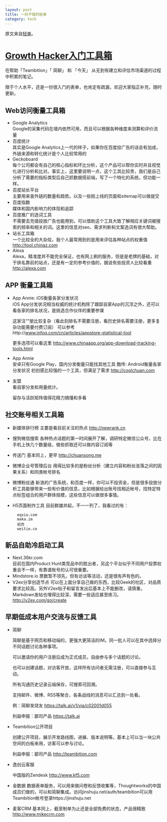 ```yaml
---
layout: post
title: 一份不错的轻单
category: tech
---
```


原文来自[轻单](https://qdan.me/list/VN2e_QnLzTa9pCrm)。

# [Growth Hacker入门工具箱](https://qdan.me/list/VN2e_QnLzTa9pCrm)

在帮助「Teambition」「 简聊」 和 「今天」 从无到有建立和评估市场渠道的过程中积累的笔记。
 
限于个人水平，还是一份很入门的表单，也肯定有疏漏，欢迎大家指正补充，随时更新。



## Web访问衡量工具箱
* Google Analytics  
Google的采集代码在墙内依然可用，而且可以根据各种维度来测算和评价流量
* 百度统计  
其实是Google Analytics上一代的样子，如果你在百度投广告的话会有加成，外链来源和转化统计是个人比较常用的
* Geckoboard  
每个公司都会有自己的核心指标和环比分析，这个产品可以帮你实时并且视觉化进行分析和比对。事实上，这里要说明一点，这个工具比较贵，我们是自己分析了需要的指标类型后自己抓数据搭前端，写了一个特化的系统，但功能一样。
* 百度站长平台  
主要用来查外链的数量和趋势。以及一些刚上线的页面和sitemap可以做提交
* 百度指数  
媒体和国内影响力的体现和追踪
* 百度推广的选词工具  
不需要去充值投放广告也能用到，可以借助这个工具大致了解相应关键词被搜索的频率和相关的词。这里的信息对seo、需求判断和文案选词有很大帮助。
* 站长工具箱  
一个比较全的大杂烩，我个人最常用到的是用来评估各种站点的权重值
http://tool.chinaz.com
* Alexa  
Alexa，精准度并不能完全保证，也有网上刷的服务，但是是老牌的基础，对于排名靠前的站点，还是有一定的参考价值的，据说有些投资人比较看重
http://alexa.com

## APP 衡量工具箱
* App Annie: iOS衡量各家分发状况   
iOS App分发状况相当权威的统计机构除了跟踪自家App的沉浮之外，还可以看各家的排名状况，是挑选合作伙伴的重要参谋
 
	这家注“”册比较复杂（看此刻排名不需要注册，看历史排名需要注册，更多复杂功能需要付费订阅）
可以参考http://www.infoq.com/cn/articles/appstore-statistical-tool
 
	更多选项可以看这里
http://www.chinaapp.org/app-download-tracking-tools.html
 
* App Annie  
安卓只有Google Play，国内分发衡量只能找其他工具
酷传: Android衡量各家分发状况
初创感比较强的一个工具，但满足了需求
http://coolchuan.com
* 友盟  
看自家分发和用量统计。
 
	留存与活跃矩阵值得花精力搞懂和多看

## 社交账号相关工具箱

* 新媒体排行榜
主要是看目前关注的热点
http://newrank.cn
* 搜狗微信搜索
各种热点话题的第一时间展开了解，调研特定微信公众号，比在手机上快几个数量级，做些抓取还可以做内容订阅等
* 传送门
基本同上，更早
http://chuansong.me
* 微博企业号管理后台
用得比较多的是粉丝分析（建立内容和粉丝涨落之间的因果关系）和同类帐号排名
* 微博粉丝通
新浪的广告系统，和百度一样，你可以不投资金，但是很多投放分析工具能够带来一些有价值的信息，比如根据给出账号找相近帐号，找特定特点标签组合的用户群体规模，这些信息可以做很多事情。
* H5页面制作工具
目前群雄并起，不一一列了，我看过的有：
 
		eqxiu.com
		maka.im
		初页
		weitie.co

## 新品自助冷启动工具
* Next.36kr.com  
目前在国内Product Hunt类竞品中的胜出者，另这个平台似乎不同用户投票权重会不一样，有靠谱账号的认可很重要。
* Mindstore.io
票数暂不领先，但有访谈等活动，还是很有声有色的。
* V2ex分享创造节点
可以在上面分享自己做的东西，比较Geek的社区，对品质要求比较高。另外V2ex帖子和留言发出后基本上不能删改，请慎重。Markdown发帖也埋得比较深，需要一些适应甚至练习。http://v2ex.com/go/create
## 早期低成本用户交流与反馈工具
* 简聊

	简聊是基于网页和移动端的，更强大更简洁的IM。同一批人可以在其中选择分不同话题讨论各种事项。
	 
	可以邀请你的用户注册后成为正式成员，自由参与多个话题的讨论。
	 
	也可以创建话题，对访客开放，这样所有访问者无需注册，可以直接参与互动。
	 
	所有沟通历史记录云端保存，可搜索可回溯。
	 
	支持邮件、微博、RSS等聚合，各条战线的消息可以汇总到一处看。
	 
	例：简聊发烧友 https://talk.ai/v1/via/c02001d055
	 
	利益申报：鄙司产品
	https://talk.ai
	
* Teambition公开项目

	创建公开项目，展示开发路线图，进展、版本说明等。基本上可以当一块公共空间的白板来用，访客可以参与讨论。
	 
	利益申报：鄙司产品
	http://teambition.com
	
* 逸创云客服

	中国版的Zendesk
	http://www.kf5.com
	
* 金数据
数据表单服务，可以用来做问卷和反馈收集等，Thoughtworks的中国成员们做的，可以和简聊集成。访问jinshuju.net/auth/teambition可以用Teambition帐号登录https://jinshuju.net

* 麦客CRM
基本同上，截至制单为止还是全部免费的状态，产品很精致  
http://www.mikecrm.com
